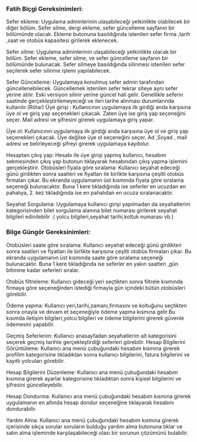 ### Fatih Biçgi Gereksinimleri:

Sefer ekleme: Uygulama adminlerinin ulaşabileceği yetkinlikte olabilecek bir diğer bölüm. Sefer silme, dergi ekleme, sefer güncelleme sayfanın bir bölümünde olacak. Ekleme butonuna basıldığında istenilen sefer firma ,tarih ,saat ve otobüs kapasitesi girilerek eklenecek.

Sefer silme: Uygulama adminlerinin ulaşabileceği yetkinlikte olacak bir bölüm. Sefer ekleme, sefer silme, ve sefer güncelleme sayfanın bir bölümünde bulunacak. Sefer silmeye basıldığında silinmesi istenilen sefer seçilerek sefer silinme işlemi yapılabilecek.

Sefer Güncelleme: Uygulamaya konulmuş sefer admin tarafından güncellenebilecek. Güncellemek istenilen sefer tekrar siteye aynı sefer yerine atılır. Eski versiyon silinir yerine güncel hali gelir. Genellikle seferin saatinde gerçekleştirilemeyeceği ve ileri tarihe alınması durumlarında kullanılır.(Rötar)
Üye girişi : Kullanıcının uygulamaya ilk girdiği anda karşısına üye ol ve giriş yap seçenekleri çıkacak. Zaten üye ise giriş yap seçeneğini seçer. Mail adresi ve şifresini girerek uygulamaya giriş yapar.

Üye ol: Kullanıcının uygulamaya ilk girdiği anda karşısına üye ol ve giriş yap seçenekleri çıkacak. Üye değilse üye ol seçeneğini seçer. Ad ,Soyad , mail adresi ve belirleyeceği şifreyi girerek uygulamaya kaydolur.

Hesaptan çıkış yap: Hesabı ile üye girişi yapmış kullanıcı, hesabım sekmesinden çıkış yap butonun tıklayarak hesabından çıkış yapma işlemini gerçekleştirir.
Otobüsleri fiyata göre sıralama: Kullanıcı seyahat edeceği günü girdikten sonra saatleri ve fiyatları ile birlikte karşısına çeşitli otobüs firmaları çıkar. Bu ekranda uygulamanın üst kısmında fiyata göre sıralama seçeneği bulunacaktır. Buna 1 kere tıkladığında ise seferler en ucuzdan en pahalıya, 2. kez tıkladığında ise en pahalıdan en ucuza sıralanacaktır.

Seyahat Sorgulama: Uygulamaya kullanıcı girişi yapılmadan da seyahatlerim kategorisinden bilet sorgulama alanına bilet numarası girilerek seyahat bilgileri edinilebilir .( yolcu bilgileri,seyahat tarihi,koltuk numarası vb.)


### Bilge Güngör Gereksinimleri:

Otobüsleri saate göre sıralama: Kullanıcı seyahat edeceği günü girdikten sonra saatleri ve fiyatları ile birlikte karşısına çeşitli otobüs firmaları çıkar. Bu ekranda uygulamanın üst kısmında saate göre sıralama seçeneği bulunacaktır. Buna 1 kere tıkladığında ise seferler en yakın saatten ,gün bitimine kadar seferleri sıralar.


Otobüs filtreleme: Kullanıcı gideceği yeri seçtikten sonra filtrele kısmında firmaya göre seçeneğinden istediği firmayla gün içindeki bütün otobüsleri görebilir.

Ödeme yapma: Kullanıcı yeri,tarihi,zamanı,firmasını ve koltuğunu seçtikten sonra onayla ve devam et seçeneğiyle ödeme yapma kısmına gelir.Bu kısımda iletişim bilgileri,yolcu bilgileri ve ödeme bilgilerini girerek güvenle ödemesini yapabilir.

Geçmiş Seferlerim: Kullanıcı anasayfadan seyahatlerim alt kategorisini seçerek geçmiş tarihte gerçekleştirdiği seferleri görebilir.
Hesap Bilgilerini Görüntüleme: Kullanıcı ana menü çubuğundaki hesabım kısmına girerek profilim kategorisine tıkladıktan sonra kullanıcı bilgilerini, fatura bilgilerini ve kayıtlı yolcuları görebilir.

Hesap Bilgilerini Düzenleme: Kullanıcı ana menü çubuğundaki hesabım kısmına girerek ayarlar kategorisine tıkladıktan sonra kişisel bilgilerini ve şifresini güncelleyebilir.

Hesap Dondurma: Kullanıcı ana menü çubuğundaki hesabım kısmına girerek uygulamanın en altında hesap dondur seçeneğine tıklayarak hesabını dondurabilir.

Yardım Alma: Kullanıcı ana menü çubuğundaki hesabım kısmına girerek içerisinde sıkça sorular soruların bulduğu yardım alma butonuna tıklar ve satın alma işleminde karşılaşabileceği olası bir sorunun çözümünü bulabilir.
